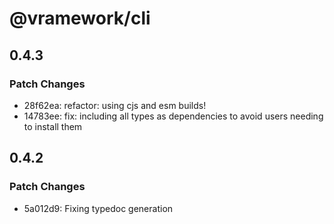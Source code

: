# @vramework/cli

## 0.4.3

### Patch Changes

- 28f62ea: refactor: using cjs and esm builds!
- 14783ee: fix: including all types as dependencies to avoid users needing to install them

## 0.4.2

### Patch Changes

- 5a012d9: Fixing typedoc generation
